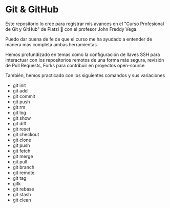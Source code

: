 # Git & GitHub
Este repositorio lo cree para registrar mis avances en el "Curso Profesional de Git y GitHub" de Platzi 💚 con el profesor John Freddy Vega.

Puedo dar buena de fe de que el curso me ha ayudado a entender de manera más completa ambas herramientas.

Hemos profundizado en temas como la configuración de llaves SSH para interactuar con los repositorios remotos de una forma más segura, revisión de Pull Requests, Forks para contribuir en proyectos open-source

También, hemos practicado con los siguientes comandos y sus variaciones
- git init
- git add
- git commit
- git push
- git rm
- git log
- git show
- git diff
- git reset
- git checkout
- git clone
- git push
- git fetch
- git merge
- git pull
- git branch
- git remote
- git tag
- gitk
- git rebase
- git stash
- git clean
